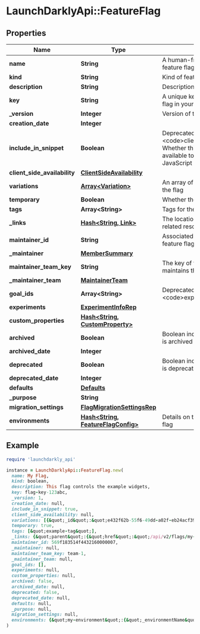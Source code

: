 # LaunchDarklyApi::FeatureFlag

## Properties

| Name | Type | Description | Notes |
| ---- | ---- | ----------- | ----- |
| **name** | **String** | A human-friendly name for the feature flag |  |
| **kind** | **String** | Kind of feature flag |  |
| **description** | **String** | Description of the feature flag | [optional] |
| **key** | **String** | A unique key used to reference the flag in your code |  |
| **_version** | **Integer** | Version of the feature flag |  |
| **creation_date** | **Integer** |  |  |
| **include_in_snippet** | **Boolean** | Deprecated, use &lt;code&gt;clientSideAvailability&lt;/code&gt;. Whether this flag should be made available to the client-side JavaScript SDK | [optional] |
| **client_side_availability** | [**ClientSideAvailability**](ClientSideAvailability.md) |  | [optional] |
| **variations** | [**Array&lt;Variation&gt;**](Variation.md) | An array of possible variations for the flag |  |
| **temporary** | **Boolean** | Whether the flag is a temporary flag |  |
| **tags** | **Array&lt;String&gt;** | Tags for the feature flag |  |
| **_links** | [**Hash&lt;String, Link&gt;**](Link.md) | The location and content type of related resources |  |
| **maintainer_id** | **String** | Associated maintainerId for the feature flag | [optional] |
| **_maintainer** | [**MemberSummary**](MemberSummary.md) |  | [optional] |
| **maintainer_team_key** | **String** | The key of the associated team that maintains this feature flag | [optional] |
| **_maintainer_team** | [**MaintainerTeam**](MaintainerTeam.md) |  | [optional] |
| **goal_ids** | **Array&lt;String&gt;** | Deprecated, use &lt;code&gt;experiments&lt;/code&gt; instead | [optional] |
| **experiments** | [**ExperimentInfoRep**](ExperimentInfoRep.md) |  |  |
| **custom_properties** | [**Hash&lt;String, CustomProperty&gt;**](CustomProperty.md) |  |  |
| **archived** | **Boolean** | Boolean indicating if the feature flag is archived |  |
| **archived_date** | **Integer** |  | [optional] |
| **deprecated** | **Boolean** | Boolean indicating if the feature flag is deprecated |  |
| **deprecated_date** | **Integer** |  | [optional] |
| **defaults** | [**Defaults**](Defaults.md) |  | [optional] |
| **_purpose** | **String** |  | [optional] |
| **migration_settings** | [**FlagMigrationSettingsRep**](FlagMigrationSettingsRep.md) |  | [optional] |
| **environments** | [**Hash&lt;String, FeatureFlagConfig&gt;**](FeatureFlagConfig.md) | Details on the environments for this flag |  |

## Example

```ruby
require 'launchdarkly_api'

instance = LaunchDarklyApi::FeatureFlag.new(
  name: My Flag,
  kind: boolean,
  description: This flag controls the example widgets,
  key: flag-key-123abc,
  _version: 1,
  creation_date: null,
  include_in_snippet: true,
  client_side_availability: null,
  variations: [{&quot;_id&quot;:&quot;e432f62b-55f6-49dd-a02f-eb24acf39d05&quot;,&quot;value&quot;:true},{&quot;_id&quot;:&quot;a00bf58d-d252-476c-b915-15a74becacb4&quot;,&quot;value&quot;:false}],
  temporary: true,
  tags: [&quot;example-tag&quot;],
  _links: {&quot;parent&quot;:{&quot;href&quot;:&quot;/api/v2/flags/my-project&quot;,&quot;type&quot;:&quot;application/json&quot;},&quot;self&quot;:{&quot;href&quot;:&quot;/api/v2/flags/my-project/my-flag&quot;,&quot;type&quot;:&quot;application/json&quot;}},
  maintainer_id: 569f183514f4432160000007,
  _maintainer: null,
  maintainer_team_key: team-1,
  _maintainer_team: null,
  goal_ids: [],
  experiments: null,
  custom_properties: null,
  archived: false,
  archived_date: null,
  deprecated: false,
  deprecated_date: null,
  defaults: null,
  _purpose: null,
  migration_settings: null,
  environments: {&quot;my-environment&quot;:{&quot;_environmentName&quot;:&quot;My Environment&quot;,&quot;_site&quot;:{&quot;href&quot;:&quot;/default/my-environment/features/client-side-flag&quot;,&quot;type&quot;:&quot;text/html&quot;},&quot;_summary&quot;:{&quot;prerequisites&quot;:0,&quot;variations&quot;:{&quot;0&quot;:{&quot;contextTargets&quot;:1,&quot;isFallthrough&quot;:true,&quot;nullRules&quot;:0,&quot;rules&quot;:0,&quot;targets&quot;:1},&quot;1&quot;:{&quot;isOff&quot;:true,&quot;nullRules&quot;:0,&quot;rules&quot;:0,&quot;targets&quot;:0}}},&quot;archived&quot;:false,&quot;contextTargets&quot;:[{&quot;contextKind&quot;:&quot;device&quot;,&quot;values&quot;:[&quot;device-key-123abc&quot;],&quot;variation&quot;:0}],&quot;fallthrough&quot;:{&quot;variation&quot;:0},&quot;lastModified&quot;:1627071171347,&quot;offVariation&quot;:1,&quot;on&quot;:false,&quot;prerequisites&quot;:[],&quot;rules&quot;:[],&quot;salt&quot;:&quot;61eddeadbeef4da1facecafe3a60a397&quot;,&quot;sel&quot;:&quot;810edeadbeef4844facecafe438f2999492&quot;,&quot;targets&quot;:[{&quot;contextKind&quot;:&quot;user&quot;,&quot;values&quot;:[&quot;user-key-123abc&quot;],&quot;variation&quot;:0}],&quot;trackEvents&quot;:false,&quot;trackEventsFallthrough&quot;:false,&quot;version&quot;:1}}
)
```

